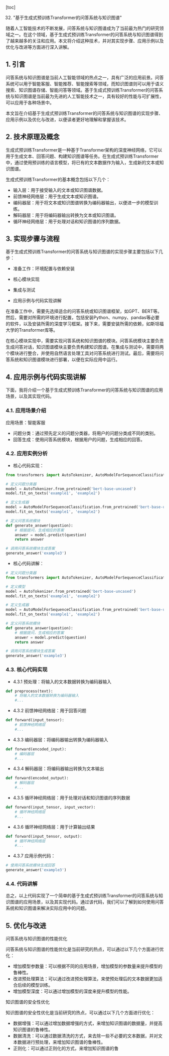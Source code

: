 
[toc]                    
                
                
32. "基于生成式预训练Transformer的问答系统与知识图谱"

随着人工智能技术的不断发展，问答系统与知识图谱成为了当前最为热门的研究领域之一。在这个领域，基于生成式预训练Transformer的问答系统与知识图谱得到了越来越多的关注和应用。本文将介绍这种技术，并对其实现步骤、应用示例以及优化与改进等方面进行深入讲解。

## 1. 引言

问答系统与知识图谱是当前人工智能领域的热点之一，具有广泛的应用前景。问答系统可以用于智能客服、智能推荐、智能搜索等领域，而知识图谱则可以用于语义搜索、知识图谱存储、智能问答等领域。基于生成式预训练Transformer的问答系统与知识图谱是当前最为先进的人工智能技术之一，具有较好的性能与可扩展性，可以应用于各种场景中。

本文旨在介绍基于生成式预训练Transformer的问答系统与知识图谱的实现步骤、应用示例以及优化与改进，以便读者更好地理解和掌握该技术。

## 2. 技术原理及概念

生成式预训练Transformer是一种基于Transformer架构的深度神经网络，它可以用于生成文本、回答问题、构建知识图谱等任务。在生成式预训练Transformer中，通过使用预训练的语言模型，将已有的文本数据作为输入，生成新的文本或知识图谱。

生成式预训练Transformer的基本概念包括以下几个：

- 输入层：用于接受输入的文本或知识图谱数据。
- 前馈神经网络层：用于生成文本或知识图谱。
- 编码器层：用于将文本或知识图谱转换为编码器输出，以便进一步的模型训练。
- 解码器层：用于将编码器输出转换为文本或知识图谱。
- 循环神经网络层：用于处理对话和知识图谱的序列数据。

## 3. 实现步骤与流程

基于生成式预训练Transformer的问答系统与知识图谱的实现步骤主要包括以下几步：

- 准备工作：环境配置与依赖安装

- 核心模块实现

- 集成与测试

- 应用示例与代码实现讲解

在准备工作中，需要先选择适合的问答系统或知识图谱框架，如GPT、BERT等。然后，需要对所需的环境进行配置，包括安装Python、numpy、pandas等必要的软件，以及安装所需的深度学习框架。接下来，需要安装所需的依赖，如斯坦福大学的Transformer库等。

在核心模块实现中，需要实现问答系统和知识图谱的模块。问答系统模块主要负责生成问答对话，知识图谱模块主要负责构建知识图谱。在集成与测试中，需要将两个模块进行整合，并使用自然语言处理工具对问答系统进行测试。最后，需要将问答系统和知识图谱模块进行部署，以便在实际应用中运行。

## 4. 应用示例与代码实现讲解

下面，我将介绍一个基于生成式预训练Transformer的问答系统与知识图谱的应用场景，以及其实现代码。

### 4.1. 应用场景介绍

应用场景：智能客服

- 问题分类：通过预先定义的问题分类器，将用户的问题分类成不同的类别。
- 回答生成：使用问答系统模块，根据用户的问题，生成相应的回答。

### 4.2. 应用实例分析

- 核心代码实现：
```python
from transformers import AutoTokenizer, AutoModelForSequenceClassification

# 定义问题分类器
model = AutoTokenizer.from_pretrained('bert-base-uncased')
model.fit_on_texts('example1', 'example2')

# 定义生成器
model = AutoModelForSequenceClassification.from_pretrained('bert-base-uncased')
model.fit_on_texts('example1', 'example2')

# 定义问答系统模块
def generate_answer(question):
    # 根据提问，生成相应的答案
    answer = model.predict(question)
    return answer

# 调用问答系统模块生成答案
generate_answer('example3')
```

- 核心代码讲解：
```python
# 定义问题分类器
from transformers import AutoTokenizer, AutoModelForSequenceClassification

# 定义模型
model = AutoTokenizer.from_pretrained('bert-base-uncased')
model.fit_on_texts('example1', 'example2')

# 定义生成器
model = AutoModelForSequenceClassification.from_pretrained('bert-base-uncased')
model.fit_on_texts('example1', 'example2')

# 定义问答系统模块
def generate_answer(question):
    # 根据提问，生成相应的答案
    answer = model.predict(question)
    return answer

# 调用问答系统模块生成答案
generate_answer('example3')
```
### 4.3. 核心代码实现

- 4.3.1 预处理：将输入的文本数据转换为编码器输入
```python
def preprocess(text):
    # 将输入的文本数据转换为编码器输入
    #...
```
- 4.3.2 前馈神经网络层：用于回答问题
```python
def forward(input_tensor):
    # 前馈神经网络层
    #...
```
- 4.3.3 编码器层：将编码器输出转换为编码器输入
```python
def forward(encoded_input):
    # 编码器层
    #...
```
- 4.3.4 解码器层：将编码器输出转换为文本输出
```python
def forward(encoded_output):
    # 解码器层
    #...
```
- 4.3.5 循环神经网络层：用于处理对话和知识图谱的序列数据
```python
def forward(input_tensor, input_vector):
    # 循环神经网络层
    #...
```
- 4.3.6 循环神经网络层：用于计算输出结果
```python
def forward(input_tensor, output):
    # 循环神经网络层
    #...
```
- 4.3.7 应用示例代码：
```python
# 使用问答系统模块生成回答
generate_answer('example3')
```
### 4.4. 代码讲解

总之，以上代码实现了一个简单的基于生成式预训练Transformer的问答系统与知识图谱的应用场景，以及其实现代码。通过该代码，我们可以了解到如何使用问答系统和知识图谱来解决实际应用中的问题。

## 5. 优化与改进

问答系统与知识图谱的性能优化

问答系统与知识图谱的性能优化是当前研究的热点，可以通过以下几个方面进行优化：

- 增加模型参数量：可以根据不同的应用场景，增加模型的参数量来提升模型的鲁棒性。
- 改进预处理算法：可以通过改进预处理算法，来使预处理后的文本数据更加适合后续的模型训练。
- 增加模型深度：可以通过增加模型的深度来提升模型的性能。

知识图谱的安全性优化

知识图谱的安全性优化是当前研究的热点，可以通过以下几个方面进行优化：

- 数据增强：可以通过增加数据增强的方式，来增加知识图谱的数据量，并提高知识图谱的鲁棒性。
- 数据清洗：可以通过数据清洗的方式，来去除一些不必要的文本数据，并对文本数据进行预处理，来增加知识图谱的鲁棒性。
- 正则化：可以通过正则化的方式，来增加知识图谱的鲁

